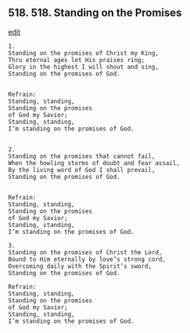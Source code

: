 
## 518.  518. Standing on the Promises
[edit](https://docs.google.com/document/d/1eOyRCRJxa9rMZsEEZF4h93ZS_2xr%2DqxH/edit?mode=html)






    1.
    Standing on the promises of Christ my King,
    Thru eternal ages let His praises ring;
    Glory in the highest I will shout and sing,
    Standing on the promises of God.


    Refrain:
    Standing, standing,
    Standing on the promises
    of God my Savior;
    Standing, standing,
    I’m standing on the promises of God.


    2.
    Standing on the promises that cannot fail,
    When the howling storms of doubt and fear assail,
    By the living word of God I shall prevail,
    Standing on the promises of God.


    Refrain:
    Standing, standing,
    Standing on the promises
    of God my Savior;
    Standing, standing,
    I’m standing on the promises of God.

    3.
    Standing on the promises of Christ the Lord,
    Bound to Him eternally by love’s strong cord,
    Overcoming daily with the Spirit’s sword,
    Standing on the promises of God.

    Refrain:
    Standing, standing,
    Standing on the promises
    of God my Savior;
    Standing, standing,
    I’m standing on the promises of God.


